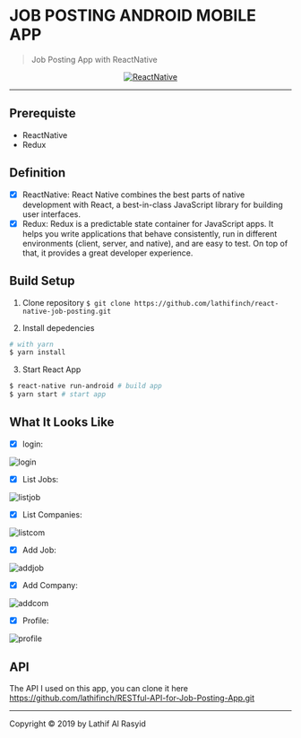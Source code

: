 # JOB POSTING ANDROID MOBILE APP

> Job Posting App with ReactNative

<p align="center">
  <a href="https://facebook.github.io/react-native/">
    <img title="ReactNative" src="https://miro.medium.com/max/1000/1*GkR93AAlILkmE_3QQf88Ug.png">
  </a>
</p>

---

## Prerequiste

- ReactNative
- Redux

## Definition

- [x] ReactNative: React Native combines the best parts of native development with React, a best-in-class JavaScript library for building user interfaces.
- [x] Redux: Redux is a predictable state container for JavaScript apps. It helps you write applications that behave consistently, run in different environments (client, server, and native), and are easy to test. On top of that, it provides a great developer experience.

## Build Setup

1. Clone repository
   `$ git clone https://github.com/lathifinch/react-native-job-posting.git`

2. Install depedencies

```bash
# with yarn
$ yarn install
```

3. Start React App

```bash
$ react-native run-android # build app
$ yarn start # start app
```

## What It Looks Like

- [x] login:

![login](https://github.com/lathifinch/react-native-job-posting/blob/master/readme_images/login.jpeg)

- [x] List Jobs:

![listjob](https://github.com/lathifinch/react-native-job-posting/blob/master/readme_images/joblist.jpeg)

- [x] List Companies:

![listcom](https://github.com/lathifinch/react-native-job-posting/blob/master/readme_images/comlist.jpeg)

- [x] Add Job:

![addjob](https://github.com/lathifinch/react-native-job-posting/blob/master/readme_images/adddjob.jpeg)

- [x] Add Company:

![addcom](https://github.com/lathifinch/react-native-job-posting/blob/master/readme_images/addcom.jpeg)

- [x] Profile:

![profile](https://github.com/lathifinch/react-native-job-posting/blob/master/readme_images/profile.jpeg)

## API

The API I used on this app, you can clone it here https://github.com/lathifinch/RESTful-API-for-Job-Posting-App.git

---

Copyright © 2019 by Lathif Al Rasyid

